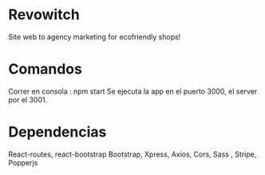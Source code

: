# Revowitch
Site web  to agency marketing for ecofriendly shops!
# Comandos
Correr en consola : npm start 
Se ejecuta la app en el puerto 3000, el server por el 3001.
# Dependencias

React-routes, react-bootstrap
Bootstrap, Xpress, Axios, Cors, Sass , Stripe, Popperjs
